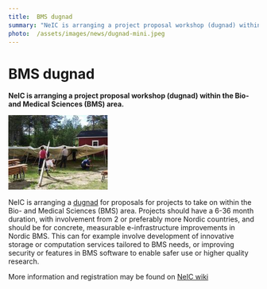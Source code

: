 ```yaml
---
title:  BMS dugnad 
summary: "NeIC is arranging a project proposal workshop (dugnad) within the Bio- and Medical Sciences (BMS) area."
photo:  /assets/images/news/dugnad-mini.jpeg
---
```


BMS dugnad
==========

**NeIC is arranging a project proposal workshop (dugnad) within the Bio- and Medical Sciences (BMS) area.**

<a href="/assets/images/news/dugnad.jpeg"> <img class="smallpic" src="/assets/images/news/dugnad-mini.jpeg"> </a>

NeIC is arranging a [dugnad](http://en.wiktionary.org/wiki/dugnad) for proposals for projects to take on within the Bio- and Medical Sciences (BMS) area. Projects should have a 6-36 month duration, with involvement from 2 or preferably more Nordic countries, and should be for concrete, measurable e-infrastructure improvements in Nordic BMS. This can for example involve development of innovative storage or computation services tailored to BMS needs, or improving security or features in BMS software to enable safer use or higher quality research.

More information and registration may be found on [NeIC wiki](https://wiki.neic.no/wiki/BMS_project_proposal_workshop)
